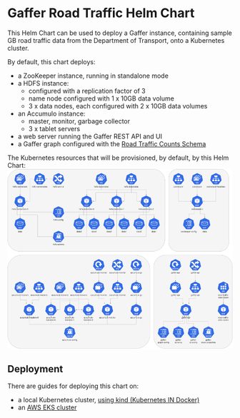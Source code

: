 # Gaffer Road Traffic Helm Chart

This Helm Chart can be used to deploy a Gaffer instance, containing sample GB road traffic data from the Department of Transport, onto a Kubernetes cluster.

By default, this chart deploys:
* a ZooKeeper instance, running in standalone mode
* a HDFS instance:
  * configured with a replication factor of 3
  * name node configured with 1 x 10GB data volume
  * 3 x data nodes, each configured with 2 x 10GB data volumes
* an Accumulo instance:
  * master, monitor, garbage collector
  * 3 x tablet servers
* a web server running the Gaffer REST API and UI
* a Gaffer graph configured with the [Road Traffic Counts Schema](https://github.com/gchq/Gaffer/tree/master/example/road-traffic/road-traffic-model/src/main/resources/schema)

The Kubernetes resources that will be provisioned, by default, by this Helm Chart:
[![Kubernetes resources provisioned by Gaffer Road Traffic Helm Chart](docs/road-traffic-k8s-components-medium.png)](docs/road-traffic-k8s-components.png?raw=true)


## Deployment

There are guides for deploying this chart on:
* a local Kubernetes cluster, [using kind (Kubernetes IN Docker)](docs/kind-deployment.md)
* an [AWS EKS cluster](docs/aws-eks-deployment.md)
